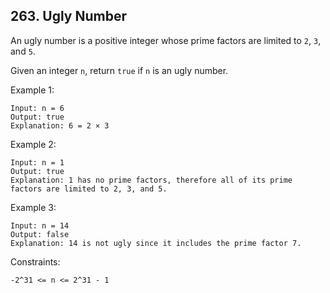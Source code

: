 ## 263. Ugly Number

An ugly number is a positive integer whose prime factors are limited to `2`, `3`, and `5`.

Given an integer `n`, return `true` if `n` is an ugly number.

Example 1:

```
Input: n = 6
Output: true
Explanation: 6 = 2 × 3
```

Example 2:

```
Input: n = 1
Output: true
Explanation: 1 has no prime factors, therefore all of its prime factors are limited to 2, 3, and 5.
```

Example 3:

```
Input: n = 14
Output: false
Explanation: 14 is not ugly since it includes the prime factor 7.
```

Constraints:

```
-2^31 <= n <= 2^31 - 1
```
